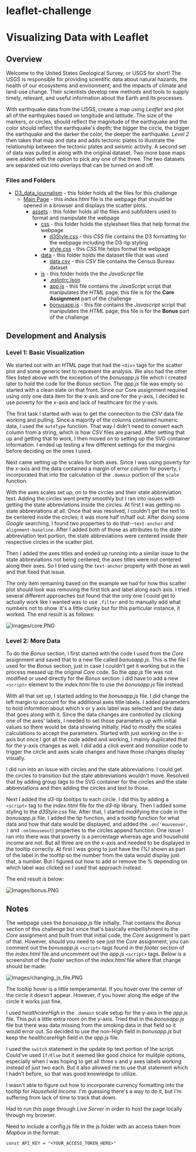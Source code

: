 # leaflet-challenge
# Visualizing Data with Leaflet

## Overview

Welcome to the United States Geological Survey, or USGS for short! The USGS is responsible for providing scientific data about natural hazards, the health of our ecosystems and environment; and the impacts of climate and land-use change. Their scientists develop new methods and tools to supply timely, relevant, and useful information about the Earth and its processes.

With earthquake data from the USGS, create a map using *Leaflet* and plot all of the earthqukes based on longitude and latitude. The size of the markers, or circles, should reflect the magnitude of the earthquake and the color should reflect the earthquake's depth; the bigger the circle, the bigger the earthquake and the darker the color, the deeper the earthquake. *Level 2* then takes that map and data and adds tectonic plates to illustrate the relationship between the tectonic plates and seismic activity. A second set of data was pulled in along with the original dataset. Two more base maps were added with the option to pick any one of the three. The two datasets are separated out into overlays that can be turned on and off.


### Files and Folders

* [D3_data_journalism](D3_data_journalism/) - this folder holds all the files for this challenge
    * [Main Page](D3_data_journalism/index.html) - this *index.html* file is the webpage that should be opened in a browser and displays the scatter plots.
        * [assets](D3_data_journalism/assets) - this folder holds all the files and subfolders used to format and manipulate the webpage
            * [css](D3_data_journalism/assets/css/) - this folder holds the stylesheet files that help format the webpage
                * [d3Style.css](D3_data_journalism/assets/css/d3Style.css) - this *CSS* file contains the D3 formatting for the webpage including the D3-tip styling
                * [style.css](D3_data_journalism/assets/css/style.css) - this *CSS* file helps format the webpage
            * [data](D3_data_journalism/assets/data/) - this folder holds the dataset file that was used
                * [data.csv](D3_data_journalism/assets/data/data.csv) - this *CSV* file contains the Census Bureau dataset
            * [js](D3_data_journalism/assets/js/) - this folder holds the the *JavaScript* file
                * [.eslintrc.json](D3_data_journalism/assets/js/.eslintrc.json)
                * [app.js](D3_data_journalism/assets/js/app.js) - this file contains the *JavaScript* script that manipulates the *HTML* page; this file is for the **Core Assignment** part of the challenge
                * [bonusapp.js](D3_data_journalism/assets/js/bonusapp.js) - this file contains the *Javascript* script that manipulates the *HTML* page; this file is for the **Bonus** part of the challenge


## Development and Analysis

### Level 1: Basic Visualization

We started out with an HTML page that had the `<div>` tags for the scatter plot and some generic text to represent the analysis. We also had the other files listed above with the exception of the *bonusapp.js* file which I created later to hold the code for the *Bonus* section. The *app.js* file was empty so started with a clean slate on that front. Since our Core assignment required using only one data item for the x-axis and one for the y-axis, I decided to use poverty for the x-axis and lack of healthcare for the y-axis.

The first task I started with was to get the connection to the *CSV* data file working and pulling. Since a majority of the colunns contained numeric data, I used the `autoType` function. That way I didn't need to convert each column from a string, which is how *CSV* files are parsed. After setting that up and getting that to work, I then moved on to setting up the SVG container information. I ended up testing a few different settings for the margins before deciding on the ones I used.

Next came setting up the scales for both axes. Since I was using poverty for the x-axis and the data contained a margin of error column for poverty, I incorporated that into the calculation of the `.domain` portion of the `scale` function. 

With the axes scales set up, on to the circles and their state abbreviation text. Adding the circles went pretty smoothly but I ran into issues with getting the state abbreviations inside the circles. At first I was getting no state abbreviations at all. Once that was resolved, I couldn't get the text to be centered inside the circles; it was more half in/half out. After doing some *Google* searching, I found two properties to do that--`text-anchor` and `alignment-baseline`. After I added both of those as attributes to the state abbreviation text portion, the state abbreviations were centered inside their respective circles in the scatter plot.

Then I added the axes titles and ended up running into a similar issue to the state abbreviations not being centered; the axes titles were not centered along their axes. So I tried using the `text-anchor` property with those as well and that fixed that issue.

The only item remaining based on the example we had for how this scatter plot should look was removing the first tick and label along each axis. I tried several different approaches but found that the only one I could get to actually work like I wanted was to use `.filter` and to manually add what numbers not to show. It's a little clunky but for this particular instance, it worked. The end result is as follows:

![Images/core.PNG](Images/core.PNG)

### Level 2: More Data

To do the *Bonus* section, I first started with the code I used from the *Core* assignment and saved that to a new file called *bonusapp.js*. This is the file I used for the *Bonus* section, just in case I couldn't get it working but in the process messed up the original *Core* code. So the *app.js* file was not modified or used directly for the *Bonus* section. I did have to add a new `<script>` element to the *index.html* file to use the *bonusapp.js* file instead.

With all that set up, I started adding to the *bonusapp.js* file. I did change the left margin to account for the additional axes title labels. I added parameters to hold informtion about which x or y axis label was selected and the data that goes along with it. Since the data changes are controlled by clicking one of the axes' labels, I needed to set those parameters up with initial values so there would be data showing initially. Had to modify the scales calculations to accept the parameters. Started with just working on the x-axis but once I got all the code added and working, I mainly duplicated that for the y-axis changes as well. I did add a *click* event and *transition* code to trigger the circle and axes scale changes and have those changes display visually.

I did run into an issue with circles and the state abbreviations. I could get the circles to transition but the state abbreviations wouldn't move. Resolved that by adding group tags to the SVG container for the circles and the state abbreviations and then adding the circles and text to those.

Next I added the *d3-tip* tooltips to each circle. I did this by adding a `<script>` tag to the *index.html* file for the *d3-tip* library. Then I added some styling to the *d3Style.css* file. After that, I started modifying the code in the *bonusapp.js* file. I added the *tip* function, and a *tooltip* function for what data and how that data would be displayed, and added the `.on('mouseover, )` and `.on(mouseout`) properties to the circles append function. One issue I ran into there was that poverty is a percentage whereas age and household income are not. But all three are on the x-axis and needed to be displayed in the tooltip correctly. At first I was going to just have the *(%)* shown as part of the label in the tooltip so the number from the data would display just that, a number. But I figured out how to add or remove the *%* depending on which label was clicked so I used that approach instead.

The end result is below:

![Images/bonus.PNG](Images/bonus.PNG)


## Notes

The webpage uses the *bonusapp.js* file initially. That contains the *Bonus* section of this challenge but since that's basically embellishment to the *Core* assignment and built from that initial code, the *Core* assignment is part of that. However, should you need to see just the *Core* assignment, you can comment out the *bonusapp.js* `<script>` tags found in the *footer* section of the *index.html* file and uncomment out the *app.js* `<script>` tags. Below is a screenshot of the *footer* section of the *index.html* file where that change should be made:

![Images/changing_js_file.PNG](Images/changing_js_file.png)

The tooltip hover is a little temperamental. If you hover over the center of the circle it doesn't appear. However, if you hover along the edge of the circle it works just fine.

I used *healthcareHigh* in the `.domain` scale setup for the y-axis in the *app.js* file. This put a little extra room on the y-axis. Tried that in the *bonusapp.js* file but there was data 
missing from the smoking data in that field so it would error out. So decided to use the non-High field in *bonusapp.js* but keep the *healthcareHigh* field in the *app.js* file.

I used the `switch` statement in the update tip text portion of the script. Could've used `If/Else` but it seemed like good choice for mulitple options, especially when I was hoping to get all three x and y axes labels working instead of just two each. But it also allowed me to use that statement which I hadn't before, so that was good knowledge to utilize.

I wasn't able to figure out how to incorporate currency formatting into the tooltip for *Household Income*. I'm guessing there's a way to do it, but I'm suffering from lack of time to track that down.

Had to run this page through *Live Server* in order to host the page locally through my browser.

Need to include a config.js file in the js folder with an access token from *Mapbox* in the format:

`const API_KEY = "<YOUR_ACCESS_TOKEN_HERE>"`